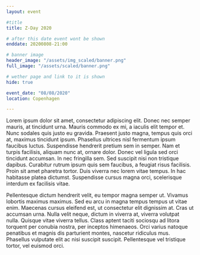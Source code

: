 ```yaml
---
layout: event

#title
title: Z-Day 2020

# after this date event wont be shown
enddate: 20200808-21:00

# banner image
header_image: "/assets/img_scaled/banner.png"
full_image: "/assets/scaled/banner.png"

# wether page and link to it is shown
hide: true

event_date: "08/08/2020"
location: Copenhagen

---
```


Lorem ipsum dolor sit amet, consectetur adipiscing elit. Donec nec semper mauris, at tincidunt urna. Mauris commodo ex mi, a iaculis elit tempor et. Nunc sodales quis justo eu gravida. Praesent justo magna, tempus quis orci at, maximus tincidunt ipsum. Phasellus ultrices nisl fermentum ipsum faucibus luctus. Suspendisse hendrerit pretium sem in semper. Nam et turpis facilisis, aliquam nunc at, ornare dolor. Donec vel ligula sed orci tincidunt accumsan. In nec fringilla sem. Sed suscipit nisi non tristique dapibus. Curabitur rutrum ipsum quis sem faucibus, a feugiat risus facilisis. Proin sit amet pharetra tortor. Duis viverra nec lorem vitae tempus. In hac habitasse platea dictumst. Suspendisse cursus magna orci, scelerisque interdum ex facilisis vitae.

<!--more-->

Pellentesque dictum hendrerit velit, eu tempor magna semper ut. Vivamus lobortis maximus maximus. Sed eu arcu in magna tempus tempus ut vitae enim. Maecenas cursus eleifend est, ut consectetur elit dignissim at. Cras ut accumsan urna. Nulla velit neque, dictum in viverra at, viverra volutpat nulla. Quisque vitae viverra tellus. Class aptent taciti sociosqu ad litora torquent per conubia nostra, per inceptos himenaeos. Orci varius natoque penatibus et magnis dis parturient montes, nascetur ridiculus mus. Phasellus vulputate elit ac nisi suscipit suscipit. Pellentesque vel tristique tortor, vel euismod orci.
